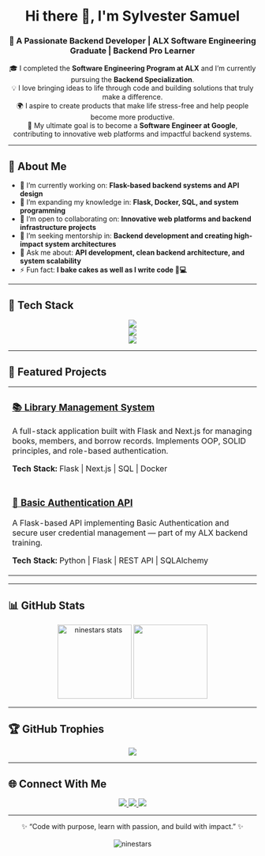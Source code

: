 <!-- Header -->
<h1 align="center">Hi there 👋, I'm Sylvester Samuel</h1>
<h3 align="center">🚀 A Passionate Backend Developer | ALX Software Engineering Graduate | Backend Pro Learner</h3>

<!-- Quick Intro -->
<p align="center">
  🎓 I completed the <strong>Software Engineering Program at ALX</strong> and I’m currently pursuing the <strong>Backend Specialization</strong>.<br>
  💡 I love bringing ideas to life through code and building solutions that truly make a difference.<br>
  🌍 I aspire to create products that make life stress-free and help people become more productive.<br>
  🎯 My ultimate goal is to become a <strong>Software Engineer at Google</strong>, contributing to innovative web platforms and impactful backend systems.
</p>

---

<!-- About Me -->
<h2>💫 About Me</h2>

- 🔭 I’m currently working on: **Flask-based backend systems and API design**  
- 🌱 I’m expanding my knowledge in: **Flask, Docker, SQL, and system programming**  
- 👯 I’m open to collaborating on: **Innovative web platforms and backend infrastructure projects**  
- 🤔 I’m seeking mentorship in: **Backend development and creating high-impact system architectures**  
- 💬 Ask me about: **API development, clean backend architecture, and system scalability**  
- ⚡ Fun fact: **I bake cakes as well as I write code 🎂💻**

---

<!-- Tech Stack -->
<h2>🧠 Tech Stack</h2>

<p align="center">
  <!-- Languages -->
  <img src="https://skillicons.dev/icons?i=python,javascript,html,css,cpp" /><br>
  <!-- Frameworks -->
  <img src="https://skillicons.dev/icons?i=flask,react,nextjs,nodejs,express" /><br>
  <!-- Tools -->
  <img src="https://skillicons.dev/icons?i=docker,git,github,vscode,linux,figma,postman,mysql" />
</p>

---

<!-- Projects -->
<h2>🚀 Featured Projects</h2>

<table>
  <tr>
    <td>
      <h3><a href="https://github.com/Sylvester009/library-management-system">📚 Library Management System</a></h3>
      <p>A full-stack application built with Flask and Next.js for managing books, members, and borrow records. Implements OOP, SOLID principles, and role-based authentication.</p>
      <p><strong>Tech Stack:</strong> Flask | Next.js | SQL | Docker</p>
    </td>
  </tr>
  <tr>
    <td>
      <h3><a href="https://github.com/Sylvester009/basic-auth-flask">🔐 Basic Authentication API</a></h3>
      <p>A Flask-based API implementing Basic Authentication and secure user credential management — part of my ALX backend training.</p>
      <p><strong>Tech Stack:</strong> Python | Flask | REST API | SQLAlchemy</p>
    </td>
  </tr>
</table>

---

<!-- GitHub Stats -->
<h2>📊 GitHub Stats</h2>

<p align="center">
  <img src="https://github-readme-stats.vercel.app/api?username=Sylvester009&show_icons=true&theme=tokyonight" alt="ninestars stats" height="150"/>
  <img src="https://github-readme-streak-stats.herokuapp.com/?user=Sylvester009&theme=tokyonight" height="150"/>
</p>

---

<!-- GitHub Trophies -->
<h2>🏆 GitHub Trophies</h2>

<p align="center">
  <img src="https://github-profile-trophy.vercel.app/?username=Sylvester009&theme=onedark&row=1&no-frame=true"/>
</p>

---

<!-- Connect Section -->
<h2>🌐 Connect With Me</h2>

<p align="center">
  <a href="https://linkedin.com/in/ninestars" target="_blank">
    <img src="https://img.shields.io/badge/LinkedIn-0077B5?style=for-the-badge&logo=linkedin&logoColor=white"/>
  </a>
  <a href="mailto:samsylvester09@gmail.com">
    <img src="https://img.shields.io/badge/Gmail-D14836?style=for-the-badge&logo=gmail&logoColor=white"/>
  </a>
  <a href="https://ninestarx-page.vercel.app" target="_blank">
    <img src="https://img.shields.io/badge/Portfolio-000000?style=for-the-badge&logo=vercel&logoColor=white"/>
  </a>
</p>

---

<!-- Footer -->
<p align="center">
  ✨ “Code with purpose, learn with passion, and build with impact.” ✨  
  <br><br>
  <img src="https://komarev.com/ghpvc/?username=ninestars&label=Profile%20views&color=0e75b6&style=flat" alt="ninestars" />
</p>
